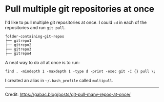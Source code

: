 # Pull multiple git repositories at once

I'd like to pull multiple git repositories at once. I could `cd` in each of the repositories and run `git pull`.

```
folder-containing-git-repos
├── gitrepo1
├── gitrepo2
├── gitrepo3
├── gitrepo4
```

A neat way to do all at once is to run:
```
find . -mindepth 1 -maxdepth 1 -type d -print -exec git -C {} pull \;
```

I created an alias in `~/.bash_profile` called `multipull`.

---
Credit: https://gabac.blog/posts/git-pull-many-repos-at-once/
